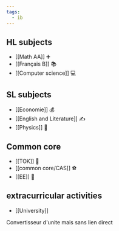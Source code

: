 ```yaml
---
tags:
  - ib
---
```


## HL subjects
 - [[Math AA]] ➕
 - [[Français B]] 📚
 - [[Computer science]] 💻

## SL subjects
- [[Economie]] 💰
- [[English and Literature]] ✍
- [[Physics]] 🔭

## Common core
- [[TOK]] 🧠
- [[common core/CAS]] ⚽
- [[EE]] 📑

## extracurricular activities
- [[University]]  

Convertisseur d'unite mais sans lien direct